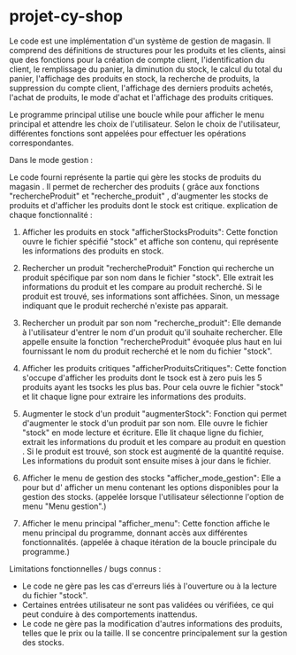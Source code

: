 # projet-cy-shop

Le code est une implémentation d'un système de gestion de magasin. Il comprend des définitions de structures pour les produits et les clients, ainsi que des fonctions pour la création de compte client, l'identification du client, le remplissage du panier, la diminution du stock, le calcul du total du panier, l'affichage des produits en stock, la recherche de produits, la suppression du compte client, l'affichage des derniers produits achetés, l'achat de produits, le mode d'achat et l'affichage des produits critiques.

Le programme principal utilise une boucle while pour afficher le menu principal et attendre les choix de l'utilisateur. Selon le choix de l'utilisateur, différentes fonctions sont appelées pour effectuer les opérations correspondantes.


Dans le mode gestion : 

Le code fourni représente la partie qui gère les stocks de produits du magasin . Il permet de rechercher des produits ( grâce aux fonctions "rechercheProduit" et "recherche_produit" , d'augmenter les stocks de produits et d'afficher les produits dont le stock est critique. 
explication de chaque fonctionnalité :

1. Afficher les produits en stock "afficherStocksProduits":
   Cette fonction ouvre le fichier spécifié "stock" et affiche son contenu, qui représente les informations des produits en stock.

2. Rechercher un produit "rechercheProduit"
 Fonction qui  recherche un produit spécifique par son nom dans le fichier "stock". Elle extrait les informations du produit et les compare au produit recherché. Si le produit est trouvé, ses informations sont affichées. Sinon, un message indiquant que le produit recherché n'existe pas apparait. 

3. Rechercher un produit par son nom "recherche_produit":
 Elle demande à l'utilisateur d'entrer le nom d'un produit qu'il souhaite rechercher. Elle appelle ensuite la fonction "rechercheProduit" évoquée plus haut en lui fournissant le nom du produit recherché et le nom du fichier "stock".

4. Afficher les produits critiques "afficherProduitsCritiques":
Cette fonction s'occupe d'afficher les produits dont le tsock est à zero puis les 5 produits ayant les tsocks les plus bas. Pour cela          ouvre le fichier "stock" et lit chaque ligne pour extraire les informations des produits. 
   
5. Augmenter le stock d'un produit "augmenterStock":
Fonction qui permet d'augmenter le stock d'un produit par son nom. Elle ouvre le fichier "stock" en mode lecture et écriture. Elle       lit chaque ligne du fichier, extrait les informations du produit et les compare au produit en question . Si le produit est trouvé, son stock est augmenté de la quantité requise. Les informations du produit sont ensuite mises à jour dans le fichier.

6. Afficher le menu de gestion des stocks "afficher_mode_gestion":
  Elle a pour but d' afficher un menu contenant les options disponibles pour la gestion des stocks. 
  (appelée lorsque l'utilisateur sélectionne l'option de menu "Menu gestion".)

7. Afficher le menu principal "afficher_menu":
   Cette fonction affiche le menu principal du programme, donnant accès aux différentes fonctionnalités. 
   (appelée à chaque itération de la boucle principale du programme.)


Limitations fonctionnelles / bugs connus :
- Le code ne gère pas les cas d'erreurs liés à l'ouverture ou à la lecture du fichier "stock".
- Certaines entrées utilisateur ne sont pas validées ou vérifiées, ce qui peut conduire à des comportements inattendus.
- Le code ne gère pas la modification d'autres informations des produits, telles que le prix ou la taille. Il se concentre principalement sur la gestion des stocks.





